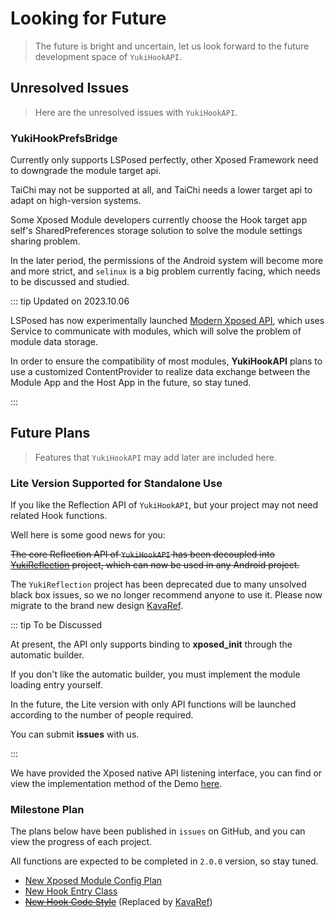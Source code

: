 # Looking for Future

> The future is bright and uncertain, let us look forward to the future development space of `YukiHookAPI`.

## Unresolved Issues

> Here are the unresolved issues with `YukiHookAPI`.

### YukiHookPrefsBridge

Currently only supports LSPosed perfectly, other Xposed Framework need to downgrade the module target api.

TaiChi may not be supported at all, and TaiChi needs a lower target api to adapt on high-version systems.

Some Xposed Module developers currently choose the Hook target app self's SharedPreferences storage solution to solve the module settings sharing problem.

In the later period, the permissions of the Android system will become more and more strict, and `selinux` is a big problem currently facing, which needs to be discussed and studied.

::: tip Updated on 2023.10.06

LSPosed has now experimentally launched [Modern Xposed API](https://github.com/libxposed), which uses Service to communicate with modules, which will solve the problem of module data storage.

In order to ensure the compatibility of most modules, **YukiHookAPI** plans to use a customized ContentProvider to realize data exchange between the Module App and the Host App in the future, so stay tuned.

:::

## Future Plans

> Features that `YukiHookAPI` may add later are included here.

### Lite Version Supported for Standalone Use

If you like the Reflection API of `YukiHookAPI`, but your project may not need related Hook functions.

Well here is some good news for you:

~~The core Reflection API of `YukiHookAPI` has been decoupled into [YukiReflection](https://github.com/HighCapable/YukiReflection) project, which can now be used in any Android project.~~

The `YukiReflection` project has been deprecated due to many unsolved black box issues, so we no longer recommend anyone to use it.
Please now migrate to the brand new design [KavaRef](https://github.com/HighCapable/KavaRef).

::: tip To be Discussed

At present, the API only supports binding to **xposed_init** through the automatic builder.

If you don't like the automatic builder, you must implement the module loading entry yourself.

In the future, the Lite version with only API functions will be launched according to the number of people required.

You can submit **issues** with us.

:::

We have provided the Xposed native API listening interface, you can find or view the implementation method of the Demo [here](../config/xposed-using#native-xposed-api-events).

### Milestone Plan

The plans below have been published in `issues` on GitHub, and you can view the progress of each project.

All functions are expected to be completed in `2.0.0` version, so stay tuned.

- [New Xposed Module Config Plan](https://github.com/HighCapable/YukiHookAPI/issues/49)
- [New Hook Entry Class](https://github.com/HighCapable/YukiHookAPI/issues/48)
- ~~[New Hook Code Style](https://github.com/HighCapable/YukiHookAPI/issues/33)~~ (Replaced by [KavaRef](https://github.com/HighCapable/KavaRef))
